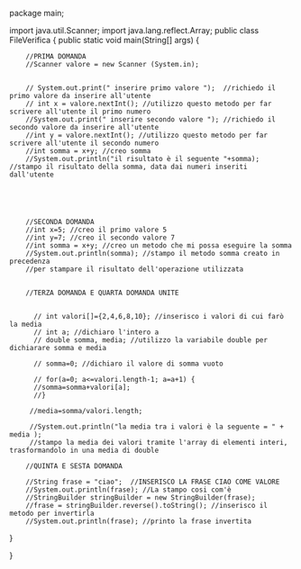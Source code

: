 package main;

import java.util.Scanner;
import java.lang.reflect.Array;
public class FileVerifica {
	public static void main(String[] args) {
		
		
		
		
		
		//PRIMA DOMANDA
	    //Scanner valore = new Scanner (System.in);
	
		
	    // System.out.print(" inserire primo valore ");  //richiedo il primo valore da inserire all'utente
	    // int x = valore.nextInt(); //utilizzo questo metodo per far scrivere all'utente il primo numero
	    //System.out.print(" inserire secondo valore "); //richiedo il secondo valore da inserire all'utente
	    //int y = valore.nextInt(); //utilizzo questo metodo per far scrivere all'utente il secondo numero
	    //int somma = x+y; //creo somma 
	    //System.out.println("il risultato è il seguente "+somma); //stampo il risultato della somma, data dai numeri inseriti dall'utente
	    
	    
	    
	 
		
		//SECONDA DOMANDA
		//int x=5; //creo il primo valore 5 
		//int y=7; //creo il secondo valore 7
		//int somma = x+y; //creo un metodo che mi possa eseguire la somma
		//System.out.println(somma); //stampo il metodo somma creato in precedenza
		//per stampare il risultato dell'operazione utilizzata
      
		
		//TERZA DOMANDA E QUARTA DOMANDA UNITE

		
		  // int valori[]={2,4,6,8,10}; //inserisco i valori di cui farò la media
		  // int a; //dichiaro l'intero a
		  // double somma, media; //utilizzo la variabile double per dichiarare somma e media

	      // somma=0; //dichiaro il valore di somma vuoto

	      // for(a=0; a<=valori.length-1; a=a+1) { 
		  //somma=somma+valori[a];
		  //}

		 //media=somma/valori.length;

         //System.out.println("la media tra i valori è la seguente = " + media );
		 //stampo la media dei valori tramite l'array di elementi interi, trasformandolo in una media di double
	
		//QUINTA E SESTA DOMANDA
	
	    //String frase = "ciao";  //INSERISCO LA FRASE CIAO COME VALORE
	    //System.out.println(frase); //La stampo cosi com'è
	    //StringBuilder stringBuilder = new StringBuilder(frase); 
	    //frase = stringBuilder.reverse().toString(); //inserisco il metodo per invertirla
	    //System.out.println(frase); //printo la frase invertita


}

}
